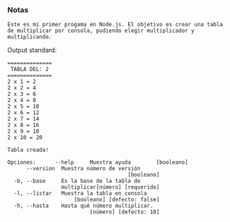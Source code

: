 ### Notas

`Este es mi primer progama en Node.js.
El objetivo es crear una tabla de multiplicar por consola, pudiendo elegir multiplicador y multiplicando.`

Output standard:

```
==============
 TABLA DEL: 2
==============
2 x 1 = 2
2 x 2 = 4
2 x 3 = 6
2 x 4 = 8
2 x 5 = 10
2 x 6 = 12
2 x 7 = 14
2 x 8 = 16
2 x 9 = 18
2 x 10 = 20

Tabla creada!
```

```
Opciones:      --help     Muestra ayuda        [booleano]
      --version  Muestra número de versión
                                      [booleano]
  -b, --base     Es la base de la tabla de
                 multiplicar[número] [requerido]
  -l, --listar   Muestra la tabla en consola
                     [booleano] [defecto: false]
  -h, --hasta    Hasta qué número multiplicar.
                          [número] [defecto: 10]

```